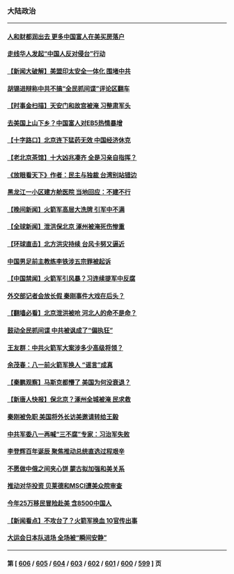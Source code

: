 ### 大陆政治
---
#### [人和财都润出去 更多中国富人在美买房落户](../../pages/ncid277/n14046803.md) 
#### [走线华人发起“中国人反对侵台”行动](../../pages/ncid277/n14046743.md) 
#### [【新闻大破解】美盟印太安全一体化 围堵中共](../../pages/ncid277/n14046701.md) 
#### [胡锡进辩称中共不搞“全民抓间谍”评论区翻车](../../pages/ncid277/n14046487.md) 
#### [【时事金扫描】天安门和故宫被淹 习整肃军头](../../pages/ncid277/n14046695.md) 
#### [去美国上山下乡？中国富人对EB5热情暴增](../../pages/ncid277/n14046750.md) 
#### [【十字路口】北京连下猛药无效 中国经济休克](../../pages/ncid277/n14046642.md) 
#### [【老北京茶馆】十大凶兆凑齐 全是习亲自指挥？](../../pages/ncid277/n14046649.md) 
#### [《放眼看天下》作者：民主与独裁 台湾别站错边](../../pages/ncid277/n14046362.md) 
#### [黑龙江一小区建方舱医院 当地回应：不建不行](../../pages/ncid277/n14046497.md) 
#### [【晚间新闻】火箭军高层大洗牌 引军中不满](../../pages/ncid277/n14046459.md) 
#### [【全球新闻】泄洪保北京 涿州被淹死伤惨重](../../pages/ncid277/n14046467.md) 
#### [【环球直击】北方洪灾持续 台风卡努又逼近](../../pages/ncid277/n14046037.md) 
#### [中国男足前主教练李铁涉五宗罪被起诉](../../pages/ncid277/n14046364.md) 
#### [【中国禁闻】火箭军引风暴？习连续提军中反腐](../../pages/ncid277/n14046027.md) 
#### [外交部记者会放长假 秦刚事件大戏在后头？](../../pages/ncid277/n14046302.md) 
#### [【翻墙必看】北京泄洪被呛 河北人的命不是命？](../../pages/ncid277/n14046348.md) 
#### [鼓动全民抓间谍 中共被讽成了“偏执狂”](../../pages/ncid277/n14046112.md) 
#### [王友群：中共火箭军大案涉多少高级将领？](../../pages/ncid277/n14046268.md) 
#### [余茂春：八一前火箭军换人 “谣言”成真](../../pages/ncid277/n14046103.md) 
#### [【秦鹏观察】马斯克都懵了 美国为何没衰退？](../../pages/ncid277/n14046109.md) 
#### [【新唐人快报】保北京？涿州全城被淹 民求救](../../pages/ncid277/n14046016.md) 
#### [秦刚被免职 美国将外长访美邀请转给王毅](../../pages/ncid277/n14046092.md) 
#### [中共军委八一再喊“三不腐”专家：习治军失败](../../pages/ncid277/n14046022.md) 
#### [李登辉百年诞辰 聚焦推动总统直选过程艰辛](../../pages/ncid277/n14044829.md) 
#### [不愿做中俄之间夹心饼 蒙古拟加强和美关系](../../pages/ncid277/n14046041.md) 
#### [推动对华投资 贝莱德和MSCI遭美众院审查](../../pages/ncid277/n14046038.md) 
#### [今年25万移民冒险赴美 含8500中国人](../../pages/ncid277/n14045955.md) 
#### [【新闻看点】不攻台了？火箭军换血 10官传出事](../../pages/ncid277/n14045960.md) 
#### [大运会日本队进场 全场被“瞬间安静”](../../pages/ncid277/n14045289.md) 

---
#### 第 [ [606](./606.md) / [605](./605.md) / [604](./604.md) / [603](./603.md) / [602](./602.md) / [601](./601.md) / [600](./600.md) / [599](./599.md) ] 页

